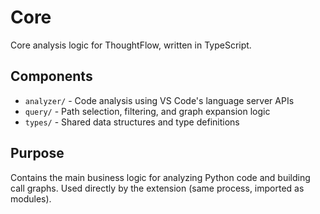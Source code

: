 # Core

Core analysis logic for ThoughtFlow, written in TypeScript.

## Components

- `analyzer/` - Code analysis using VS Code's language server APIs
- `query/` - Path selection, filtering, and graph expansion logic
- `types/` - Shared data structures and type definitions

## Purpose

Contains the main business logic for analyzing Python code and building call graphs. Used directly by the extension (same process, imported as modules).
